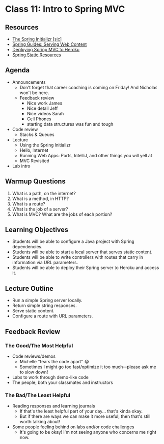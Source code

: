 # Class 11: Intro to Spring MVC

## Resources

- [The Spring Initializr \[sic\]](https://start.spring.io/)
- [Spring Guides: Serving Web Content](https://spring.io/guides/gs/serving-web-content/)
- [Deploying Spring MVC to Heroku](https://devcenter.heroku.com/articles/deploying-spring-boot-apps-to-heroku)
- [Spring Static Resources](https://spring.io/blog/2013/12/19/serving-static-web-content-with-spring-boot)

## Agenda

- Announcements
  - Don't forget that career coaching is coming on Friday! And Nicholas won't be here.
  - Feedback review
    - Nice work James
    - Nice detail Jeff
    - Nice videos Sarah
    - Cell Phones
    - starting data structures was fun and tough
- Code review
  - Stacks & Queues
- Lecture
  - Using the Spring Initializr
  - Hello, Internet
  - Running Web Apps: Ports, IntelliJ, and other things you will yell at
  - MVC Revisited
- Lab intro

## Warmup Questions

1. What is a path, on the internet?
2. What is a method, in HTTP?
3. What is a route?
4. What is the job of a server?
5. What is MVC? What are the jobs of each portion?

## Learning Objectives

- Students will be able to configure a Java project with Spring dependencies.
- Students will be able to start a local server that serves static content.
- Students will be able to write controllers with routes that carry in information via URL parameters.
- Students will be able to deploy their Spring server to Heroku and access it.

## Lecture Outline

- Run a simple Spring server locally.
- Return simple string responses.
- Serve static content.
- Configure a route with URL parameters.

## Feedback Review

### The Good/The Most Helpful

- Code reviews/demos
  - Michelle "tears the code apart" 😂
  - Sometimes I might go too fast/optimize it too much--please ask me to slow down!
- Labs to work through demo-like code
- The people, both your classmates and instructors

### The Bad/The Least Helpful

- Reading responses and learning journals
  - If that's the least helpful part of your day... that's kinda okay.
  - But if there are ways we can make it more useful, then that's still worth talking about!
- Some people feeling behind on labs and/or code challenges
  - It's going to be okay! I'm not seeing anyone who concerns me right now.
